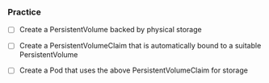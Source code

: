 
### Practice

- [ ] Create a PersistentVolume backed by physical storage
- [ ] Create a PersistentVolumeClaim that is automatically bound to a suitable PersistentVolume
- [ ] Create a Pod that uses the above PersistentVolumeClaim for storage






